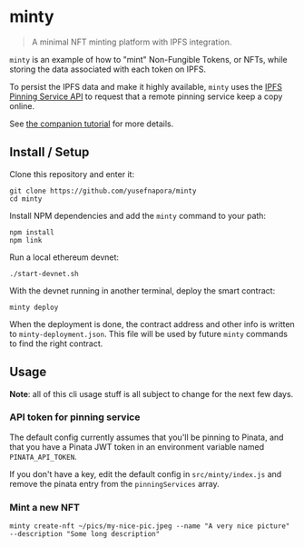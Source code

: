 # minty
> A minimal NFT minting platform with IPFS integration.

`minty` is an example of how to "mint" Non-Fungible Tokens, or NFTs, while storing the
data associated with each token on IPFS.

To persist the IPFS data and make it highly available,
`minty` uses the [IPFS Pinning Service API][pinning-service-api] to request that 
a remote pinning service keep a copy online.

See [the companion tutorial][minty-tutorial] for more details.

## Install / Setup

Clone this repository and enter it:

```shell
git clone https://github.com/yusefnapora/minty
cd minty
```

Install NPM dependencies and add the `minty` command to your path:

```shell
npm install
npm link
```

Run a local ethereum devnet:
```shell
./start-devnet.sh
```

With the devnet running in another terminal, deploy the smart contract:
```shell
minty deploy
```

When the deployment is done, the contract address and other info is written to
`minty-deployment.json`. This file will be used by future `minty` commands to find
the right contract.

## Usage

**Note**: all of this cli usage stuff is all subject to change for the next few days. 

### API token for pinning service

The default config currently assumes that you'll be pinning to Pinata, and that you
have a Pinata JWT token in an environment variable named `PINATA_API_TOKEN`.

If you don't have a key, edit the default config in `src/minty/index.js` and remove the
pinata entry from the `pinningServices` array.

### Mint a new NFT

```shell
minty create-nft ~/pics/my-nice-pic.jpeg --name "A very nice picture" --description "Some long description"
```

[pinning-service-api]: https://ipfs.github.io/pinning-services-api-spec/

<!-- TODO: add tutorial link -->
[minty-tutorial]: http://example.com/fixme

